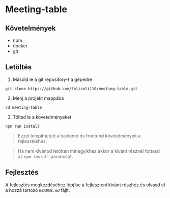 # Meeting-table

## Követelmények 

- npm
- docker
- git

## Letöltés

1. Másold le a git repository-t a gépedre

```console
git clone https://github.com/Zolizoli110/meeting-table.git
```

2. Menj a projekt mappába

```console
cd meeting-table
```

3. Töltsd le a követelményeket

```console
npm run install
```

>Ezzel telepítheted a backend és frontend követelményeit a fejlesztéshez.  

>Ha nem kívánod letölten minegyikhez akkor a kívánt résznél futtasd az `npm install` parancsot.
  
## Fejlesztés
A fejlesztés megkezdéséhez lépj be a fejleszteni kívánt részhez és olvasd el a hozzá tartozó *`README.md`* fájlt.
